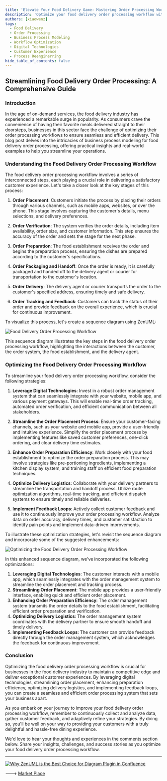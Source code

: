 ```yaml
---
title: 'Elevate Your Food Delivery Game: Mastering Order Processing Workflows for Maximum Efficiency'
description: 'Optimize your food delivery order processing workflow with proven strategies like leveraging digital technologies, streamlining order placement, enhancing preparation efficiency, and implementing feedback loops. Learn how to create a seamless and efficient order processing system that delivers exceptional customer experiences.'
authors: [xiaowenz]
tags:
  - Food Delivery
  - Order Processing
  - Business Process Modeling
  - Workflow Optimization
  - Digital Technologies
  - Customer Experience
  - Process Reenginerring
hide_table_of_contents: false
---
```


## Streamlining Food Delivery Order Processing: A Comprehensive Guide

### Introduction

In the age of on-demand services, the food delivery industry has experienced a remarkable surge in popularity. As consumers crave the convenience of having their favorite meals delivered straight to their doorsteps, businesses in this sector face the challenge of optimizing their order processing workflows to ensure seamless and efficient delivery. This blog post delves into the intricacies of business process modeling for food delivery order processing, offering practical insights and real-world examples to help you streamline your operations.

<!-- truncate -->

### Understanding the Food Delivery Order Processing Workflow

The food delivery order processing workflow involves a series of interconnected steps, each playing a crucial role in delivering a satisfactory customer experience. Let's take a closer look at the key stages of this process:

1. **Order Placement**: Customers initiate the process by placing their orders through various channels, such as mobile apps, websites, or over the phone. This stage involves capturing the customer's details, menu selections, and delivery preferences.

2. **Order Verification**: The system verifies the order details, including item availability, order size, and customer information. This step ensures the accuracy of the order and sets the stage for the next phase.

3. **Order Preparation**: The food establishment receives the order and begins the preparation process, ensuring the dishes are prepared according to the customer's specifications.

4. **Order Packaging and Handoff**: Once the order is ready, it is carefully packaged and handed off to the delivery agent or courier for transportation to the customer's location.

5. **Order Delivery**: The delivery agent or courier transports the order to the customer's specified address, ensuring timely and safe delivery.

6. **Order Tracking and Feedback**: Customers can track the status of their order and provide feedback on the overall experience, which is crucial for continuous improvement.

To visualize this process, let's create a sequence diagram using ZenUML:

![Food Delivery Order Processing Workflow](https://cdn.sa.net/2024/06/14/yEb1IiFLeY3x2BD.png)

This sequence diagram illustrates the key steps in the food delivery order processing workflow, highlighting the interactions between the customer, the order system, the food establishment, and the delivery agent.

### Optimizing the Food Delivery Order Processing Workflow

To streamline your food delivery order processing workflow, consider the following strategies:

1. **Leverage Digital Technologies**: Invest in a robust order management system that can seamlessly integrate with your website, mobile app, and various payment gateways. This will enable real-time order tracking, automated order verification, and efficient communication between all stakeholders.

2. **Streamline the Order Placement Process**: Ensure your customer-facing channels, such as your website and mobile app, provide a user-friendly and intuitive experience. Simplify the order placement process by implementing features like saved customer preferences, one-click ordering, and clear delivery time estimates.

3. **Enhance Order Preparation Efficiency**: Work closely with your food establishment to optimize the order preparation process. This may involve strategies like pre-portioning ingredients, implementing a kitchen display system, and training staff on efficient food preparation techniques.

4. **Optimize Delivery Logistics**: Collaborate with your delivery partners to streamline the transportation and handoff process. Utilize route optimization algorithms, real-time tracking, and efficient dispatch systems to ensure timely and reliable deliveries.

5. **Implement Feedback Loops**: Actively collect customer feedback and use it to continuously improve your order processing workflow. Analyze data on order accuracy, delivery times, and customer satisfaction to identify pain points and implement data-driven improvements.

To illustrate these optimization strategies, let's revisit the sequence diagram and incorporate some of the suggested enhancements:

![Optimizing the Food Delivery Order Processing Workflow](https://cdn.sa.net/2024/06/14/MlFD1PK5oNwARZp.png)

In this enhanced sequence diagram, we've incorporated the following optimizations:

1. **Leveraging Digital Technologies**: The customer interacts with a mobile app, which seamlessly integrates with the order management system to streamline the order placement and tracking process.
2. **Streamlining Order Placement**: The mobile app provides a user-friendly interface, enabling quick and efficient order placement.
3. **Enhancing Order Preparation Efficiency**: The order management system transmits the order details to the food establishment, facilitating efficient order preparation and verification.
4. **Optimizing Delivery Logistics**: The order management system coordinates with the delivery partner to ensure smooth handoff and timely delivery.
5. **Implementing Feedback Loops**: The customer can provide feedback directly through the order management system, which acknowledges the feedback for continuous improvement.

### Conclusion

Optimizing the food delivery order processing workflow is crucial for businesses in the food delivery industry to maintain a competitive edge and deliver exceptional customer experiences. By leveraging digital technologies, streamlining order placement, enhancing preparation efficiency, optimizing delivery logistics, and implementing feedback loops, you can create a seamless and efficient order processing system that sets your business apart.

As you embark on your journey to improve your food delivery order processing workflow, remember to continuously collect and analyze data, gather customer feedback, and adaptively refine your strategies. By doing so, you'll be well on your way to providing your customers with a truly delightful and hassle-free dining experience.

We'd love to hear your thoughts and experiences in the comments section below. Share your insights, challenges, and success stories as you optimize your food delivery order processing workflow.

---

[![Why ZenUML is the Best Choice for Diagram Plugin in Confluence](https://cdn.sa.net/2024/06/07/wbSig4Nt2YOMaQe.png)](https://marketplace.atlassian.com/apps/1218380/zenuml-diagrams-for-confluence-freemium?hosting=cloud&tab=overview)

---> [Market Place](https://marketplace.atlassian.com/apps/1218380/zenuml-diagrams-for-confluence-freemium?hosting=cloud&tab=overview)
